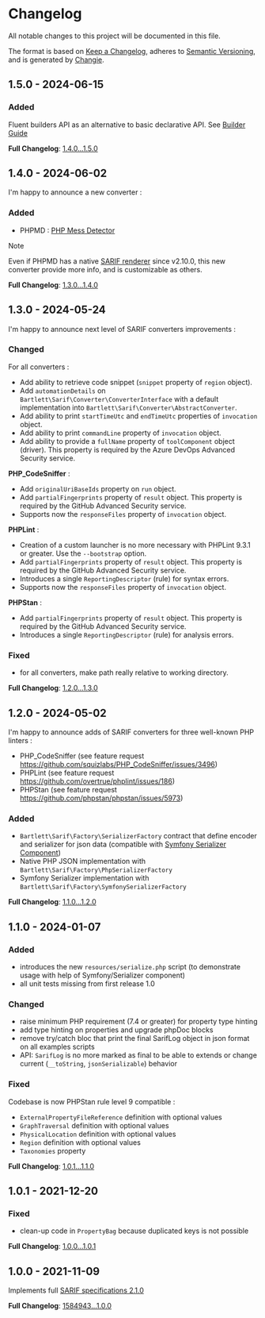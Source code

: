 <!-- markdownlint-disable MD013 MD024 -->
# Changelog

All notable changes to this project will be documented in this file.

The format is based on [Keep a Changelog](https://keepachangelog.com/en/1.0.0/),
adheres to [Semantic Versioning](https://semver.org/spec/v2.0.0.html),
and is generated by [Changie](https://github.com/miniscruff/changie).

## 1.5.0 - 2024-06-15

### Added

Fluent builders API as an alternative to basic declarative API.
See [Builder Guide](https://github.com/llaville/sarif-php-sdk/tree/1.5/docs/builder)

**Full Changelog**: [1.4.0...1.5.0](https://github.com/llaville/sarif-php-sdk/compare/1.4.0...1.5.0)

## 1.4.0 - 2024-06-02

I'm happy to announce a new converter :

### Added

- PHPMD : [PHP Mess Detector](https://github.com/phpmd/phpmd)

> [!NOTE]
> Even if PHPMD has a native [SARIF renderer](https://github.com/phpmd/phpmd/issues/858) since v2.10.0,
> this new converter provide more info, and is customizable as others.

**Full Changelog**: [1.3.0...1.4.0](https://github.com/llaville/sarif-php-sdk/compare/1.3.0...1.4.0)

## 1.3.0 - 2024-05-24

I'm happy to announce next level of SARIF converters improvements :

### Changed

For all converters :

- Add ability to retrieve code snippet (`snippet` property of `region` object).
- Add `automationDetails` on `Bartlett\Sarif\Converter\ConverterInterface` with a default implementation
  into `Bartlett\Sarif\Converter\AbstractConverter`.
- Add ability to print `startTimeUtc` and `endTimeUtc` properties of `invocation` object.
- Add ability to print `commandLine` property of `invocation` object.
- Add ability to provide a `fullName` property of `toolComponent` object (driver). This property is required by the Azure DevOps Advanced Security service.

**PHP_CodeSniffer** :

- Add `originalUriBaseIds` property on `run` object.
- Add `partialFingerprints` property of `result` object. This property is required by the GitHub Advanced Security service.
- Supports now the `responseFiles` property of `invocation` object.

**PHPLint** :

- Creation of a custom launcher is no more necessary with PHPLint 9.3.1 or greater. Use the `--bootstrap` option.
- Add `partialFingerprints` property of `result` object. This property is required by the GitHub Advanced Security service.
- Introduces a single `ReportingDescriptor` (rule) for syntax errors.
- Supports now the `responseFiles` property of `invocation` object.

**PHPStan** :

- Add `partialFingerprints` property of `result` object. This property is required by the GitHub Advanced Security service.
- Introduces a single `ReportingDescriptor` (rule) for analysis errors.

### Fixed

- for all converters, make path really relative to working directory.

**Full Changelog**: [1.2.0...1.3.0](https://github.com/llaville/sarif-php-sdk/compare/1.2.0...1.3.0)

## 1.2.0 - 2024-05-02

I'm happy to announce adds of SARIF converters for three well-known PHP linters :

- PHP_CodeSniffer (see feature request <https://github.com/squizlabs/PHP_CodeSniffer/issues/3496>)
- PHPLint (see feature request <https://github.com/overtrue/phplint/issues/186>)
- PHPStan (see feature request <https://github.com/phpstan/phpstan/issues/5973>)

### Added

- `Bartlett\Sarif\Factory\SerializerFactory` contract that define encoder and serializer
for json data (compatible with [Symfony Serializer Component](https://symfony.com/serializer))
- Native PHP JSON implementation with `Bartlett\Sarif\Factory\PhpSerializerFactory`
- Symfony Serializer implementation with `Bartlett\Sarif\Factory\SymfonySerializerFactory`

**Full Changelog**: [1.1.0...1.2.0](https://github.com/llaville/sarif-php-sdk/compare/1.1.0...1.2.0)

## 1.1.0 - 2024-01-07

### Added

- introduces the new `resources/serialize.php` script (to demonstrate usage with help of Symfony/Serializer component)
- all unit tests missing from first release 1.0

### Changed

- raise minimum PHP requirement (7.4 or greater) for property type hinting
- add type hinting on properties and upgrade phpDoc blocks
- remove try/catch bloc that print the final SarifLog object in json format on all examples scripts
- API: `SarifLog` is no more marked as final to be able to extends or change current (`__toString`, `jsonSerializable`) behavior

### Fixed

Codebase is now PHPStan rule level 9 compatible :

- `ExternalPropertyFileReference` definition with optional values
- `GraphTraversal` definition with optional values
- `PhysicalLocation` definition with optional values
- `Region` definition with optional values
- `Taxonomies` property

**Full Changelog**: [1.0.1...1.1.0](https://github.com/llaville/sarif-php-sdk/compare/1.0.1...1.1.0)

## 1.0.1 - 2021-12-20

### Fixed

- clean-up code in `PropertyBag` because duplicated keys is not possible

**Full Changelog**: [1.0.0...1.0.1](https://github.com/llaville/sarif-php-sdk/compare/1.0.0...1.0.1)

## 1.0.0 - 2021-11-09

Implements full [SARIF specifications 2.1.0](https://docs.oasis-open.org/sarif/sarif/v2.1.0/sarif-v2.1.0.html)

**Full Changelog**: [1584943...1.0.0](https://github.com/llaville/sarif-php-sdk/compare/1584943...1.0.0)
